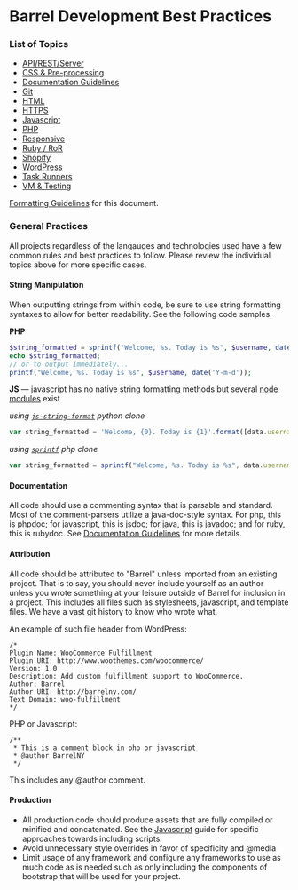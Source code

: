 Barrel Development Best Practices
=================================

### List of Topics

- [API/REST/Server](restful.md)
- [CSS & Pre-processing](css.md)
- [Documentation Guidelines](documentation.md)
- [Git](git.md)
- [HTML](html.md)
- [HTTPS](https.md)
- [Javascript](javascript.md)
- [PHP](php.md)
- [Responsive](responsive.md)
- [Ruby / RoR](ruby.md)
- [Shopify](shopify.md)
- [WordPress](wordpress.md)
- [Task Runners](grunt.md)
- [VM & Testing](http://infocenter.barrelny.com/how-to-browser-testing-procedures/)

[Formatting Guidelines](formatting-guidelines.md) for this document.

### General Practices
All projects regardless of the langauges and technologies used have a few common rules and best practices to follow. Please review the individual topics above for more specific cases.

#### String Manipulation
When outputting strings from within code, be sure to use string formatting syntaxes to allow for better readability. See the following code samples.

**PHP**
```php
$string_formatted = sprintf("Welcome, %s. Today is %s", $username, date('Y-m-d'));
echo $string_formatted;
// or to output immediately...
printf("Welcome, %s. Today is %s", $username, date('Y-m-d'));
```

**JS** — javascript has no native string formatting methods but several [node modules](https://www.npmjs.com/search?q=string+format) exist

*using [`js-string-format`](https://www.npmjs.com/package/js-string-format) python clone*

```javascript
var string_formatted = 'Welcome, {0}. Today is {1}'.format([data.username, new Date().toString()])
```

*using [`sprintf`](https://github.com/alexei/sprintf.js) php clone*
```javascript
var string_formatted = sprintf("Welcome, %s. Today is %s", data.username, new Date().toString());
```

#### Documentation
All code should use a commenting syntax that is parsable and standard. Most of the comment-parsers utilize a java-doc-style syntax. For php, this is phpdoc; for javascript, this is jsdoc; for java, this is javadoc; and for ruby, this is rubydoc. See [Documentation Guidelines](documentation.md) for more details.

#### Attribution
All code should be attributed to "Barrel" unless imported from an existing project. That is to say, you should never include yourself as an author unless you wrote something at your leisure outside of Barrel for inclusion in a project. This includes all files such as stylesheets, javascript, and template files. We have a vast git history to know who wrote what.

An example of such file header from WordPress:
```
/*
Plugin Name: WooCommerce Fulfillment
Plugin URI: http://www.woothemes.com/woocommerce/
Version: 1.0
Description: Add custom fulfillment support to WooCommerce.
Author: Barrel
Author URI: http://barrelny.com/
Text Domain: woo-fulfillment
*/
```
PHP or Javascript:
```
/**
 * This is a comment block in php or javascript
 * @author BarrelNY
 */
```

This includes any @author comment.

#### Production

* All production code should produce assets that are fully compiled or minified and concatenated. See the [Javascript](javascript.md) guide for specific approaches towards including scripts.
* Avoid unnecessary style overrides in favor of specificity and @media 
* Limit usage of any framework and configure any frameworks to use as much code as is needed such as only including the components of bootstrap that will be used for your project.
